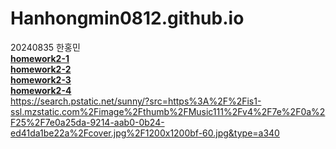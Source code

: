 # Hanhongmin0812.github.io
20240835 한홍민 <br>
[**homework2-1**](https://Hanhongmin0812.github.io/homework2-1.html) <br>
[**homework2-2**](https://Hanhongmin0812.github.io/homework2-2.html) <br>
[**homework2-3**](https://Hanhongmin0812.github.io/homework2-3.html) <br>
[**homework2-4**](https://Hanhongmin0812.github.io/homework2-4.html) <br>
https://search.pstatic.net/sunny/?src=https%3A%2F%2Fis1-ssl.mzstatic.com%2Fimage%2Fthumb%2FMusic111%2Fv4%2F7e%2F0a%2F25%2F7e0a25da-9214-aab0-0b24-ed41da1be22a%2Fcover.jpg%2F1200x1200bf-60.jpg&type=a340
